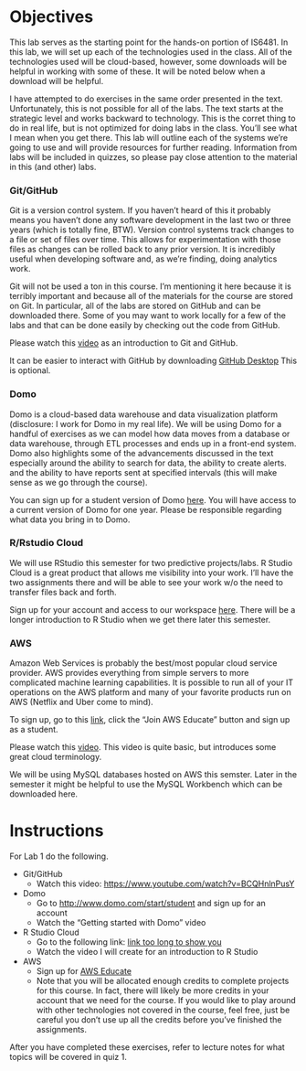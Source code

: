 Objectives
==========

This lab serves as the starting point for the hands-on portion of
IS6481. In this lab, we will set up each of the technologies used in the
class. All of the technologies used will be cloud-based, however, some
downloads will be helpful in working with some of these. It will be
noted below when a download will be helpful.

I have attempted to do exercises in the same order presented in the
text. Unfortunately, this is not possible for all of the labs. The text
starts at the strategic level and works backward to technology. This is
the corret thing to do in real life, but is not optimized for doing labs
in the class. You’ll see what I mean when you get there. This lab will
outline each of the systems we’re going to use and will provide
resources for further reading. Information from labs will be included in
quizzes, so please pay close attention to the material in this (and
other) labs.

### Git/GitHub

Git is a version control system. If you haven’t heard of this it
probably means you haven’t done any software development in the last two
or three years (which is totally fine, BTW). Version control systems
track changes to a file or set of files over time. This allows for
experimentation with those files as changes can be rolled back to any
prior version. It is incredibly useful when developing software and, as
we’re finding, doing analytics work.

Git will not be used a ton in this course. I’m mentioning it here
because it is terribly important and because all of the materials for
the course are stored on Git. In particular, all of the labs are stored
on GitHub and can be downloaded there. Some of you may want to work
locally for a few of the labs and that can be done easily by checking
out the code from GitHub.

Please watch this [video](https://www.youtube.com/watch?v=BCQHnlnPusY)
as an introduction to Git and GitHub.

It can be easier to interact with GitHub by downloading [GitHub
Desktop](https://desktop.github.com/) This is optional.

### Domo

Domo is a cloud-based data warehouse and data visualization platform
(disclosure: I work for Domo in my real life). We will be using Domo for
a handful of exercises as we can model how data moves from a database or
data warehouse, through ETL processes and ends up in a front-end system.
Domo also highlights some of the advancements discussed in the text
especially around the ability to search for data, the ability to create
alerts. and the ability to have reports sent at specified intervals
(this will make sense as we go through the course).

You can sign up for a student version of Domo
[here](http://www.domo.com/start/student). You will have access to a
current version of Domo for one year. Please be responsible regarding
what data you bring in to Domo.

### R/Rstudio Cloud

We will use RStudio this semester for two predictive projects/labs. R
Studio Cloud is a great product that allows me visibility into your
work. I’ll have the two assignments there and will be able to see your
work w/o the need to transfer files back and forth.

Sign up for your account and access to our workspace
[here](https://rstudio.cloud/spaces/20344/join?access_code=2HCnR%2B%2BP8WRCAJOTqOqRrGGEYh4FUi0oWGhIt%2FNb).
There will be a longer introduction to R Studio when we get there later
this semester.

### AWS

Amazon Web Services is probably the best/most popular cloud service
provider. AWS provides everything from simple servers to more
complicated machine learning capabilities. It is possible to run all of
your IT operations on the AWS platform and many of your favorite
products run on AWS (Netflix and Uber come to mind).

To sign up, go to this
[link](https://aws.amazon.com/education/awseducate/), click the “Join
AWS Educate” button and sign up as a student.

Please watch this [video](https://www.youtube.com/watch?v=qcY-uiEHhn0).
This video is quite basic, but introduces some great cloud terminology.

We will be using MySQL databases hosted on AWS this semster. Later in
the semester it might be helpful to use the MySQL Workbench which can be
downloaded here.

Instructions
============

For Lab 1 do the following.

-   Git/GitHub
    -   Watch this video: <https://www.youtube.com/watch?v=BCQHnlnPusY>
-   Domo
    -   Go to <http://www.domo.com/start/student> and sign up for an
        account
    -   Watch the “Getting started with Domo” video
-   R Studio Cloud
    -   Go to the following link: [link too long to show
        you](https://rstudio.cloud/spaces/20344/join?access_code=2HCnR%2B%2BP8WRCAJOTqOqRrGGEYh4FUi0oWGhIt%2FNb)
    -   Watch the video I will create for an introduction to R Studio
-   AWS
    -   Sign up for [AWS
        Educate](https://aws.amazon.com/education/awseducate/)
    -   Note that you will be allocated enough credits to complete
        projects for this course. In fact, there will likely be more
        credits in your account that we need for the course. If you
        would like to play around with other technologies not covered in
        the course, feel free, just be careful you don’t use up all the
        credits before you’ve finished the assignments.

After you have completed these exercises, refer to lecture notes for
what topics will be covered in quiz 1.

